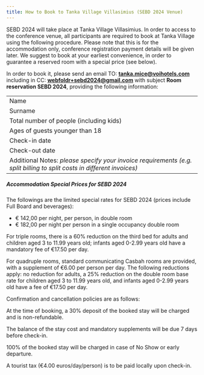 ```yaml
---
title: How to Book to Tanka Village Villasimius (SEBD 2024 Venue)
---
```


SEBD 2024 will take place at Tanka Village Villasimius. In order to access to the conference venue, all participants are required to book at Tanka Village using the following procedure. Please note that this is for the accommodation only, conference registration payment details will be given later.
We suggest to book at your earliest convenience, in order to guarantee a reserved room with a special price (see below).

In order to book it, please send an email TO: **tanka.mice@voihotels.com** including in CC: **webfoldr+sebd2024@gmail.com** with subject **Room reservation SEBD 2024**, providing the following information:

| |
|-------|
| Name  |
| Surname |
| Total number of people (including kids) |
| Ages of guests younger than 18 |
| Check-in date |
| Check-out date |
| Additional Notes: *please specify your invoice requirements (e.g. split billing to split costs in different invoices)* |


##### Accommodation Special Prices for SEBD 2024
The followings are the limited special rates for SEBD 2024 (prices include Full Board and beverages):

- € 142,00 per night, per person, in double room
- € 182,00 per night per person in a single occupancy double room

For triple rooms, there is a 60% reduction on the third bed for adults and children aged 3 to 11.99 years old; infants aged 0-2.99 years old have a mandatory fee of €17.50 per day.

For quadruple rooms, standard communicating Casbah rooms are provided, with a supplement of €6.00 per person per day. The following reductions apply: no reduction for adults, a 25% reduction on the double room base rate for children aged 3 to 11.99 years old, and infants aged 0-2.99 years old have a fee of €17.50 per day.

Confirmation and cancellation policies are as follows:

At the time of booking, a 30% deposit of the booked stay will be charged and is non-refundable.

The balance of the stay cost and mandatory supplements will be due 7 days before check-in.

100% of the booked stay will be charged in case of No Show or early departure.

A tourist tax (€4.00 euros/day/person) is to be paid locally upon check-in.


